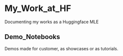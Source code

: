 # **My_Work_at_HF**
Documenting my works as a Huggingface MLE

## Demo_Notebooks
Demos made for customer, as showcases or as tutorials.
